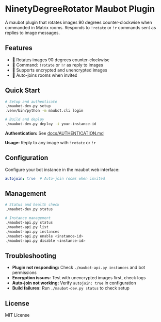 # NinetyDegreeRotator Maubot Plugin

A maubot plugin that rotates images 90 degrees counter-clockwise when commanded in Matrix rooms. Responds to `!rotate` or `!r` commands sent as replies to image messages.

## Features

- 🔄 Rotates images 90 degrees counter-clockwise 
- 💬 Command: `!rotate` or `!r` as reply to images
- 🔐 Supports encrypted and unencrypted images
- 🤖 Auto-joins rooms when invited

## Quick Start

```bash
# Setup and authenticate
./maubot-dev.py setup
.venv/bin/python -m maubot.cli login

# Build and deploy
./maubot-dev.py deploy -i your-instance-id
```

**Authentication:** See [docs/AUTHENTICATION.md](docs/AUTHENTICATION.md)

**Usage:** Reply to any image with `!rotate` or `!r`

## Configuration

Configure your bot instance in the maubot web interface:

```yaml
autojoin: true  # Auto-join rooms when invited
```

## Management

```bash
# Status and health check
./maubot-dev.py status

# Instance management
./maubot-api.py status
./maubot-api.py list
./maubot-api.py instances
./maubot-api.py enable <instance-id>
./maubot-api.py disable <instance-id>
```

## Troubleshooting

- **Plugin not responding:** Check `./maubot-api.py instances` and bot permissions
- **Encryption issues:** Test with unencrypted images first, check logs
- **Auto-join not working:** Verify `autojoin: true` in configuration
- **Build failures:** Run `./maubot-dev.py status` to check setup

## License

MIT License
